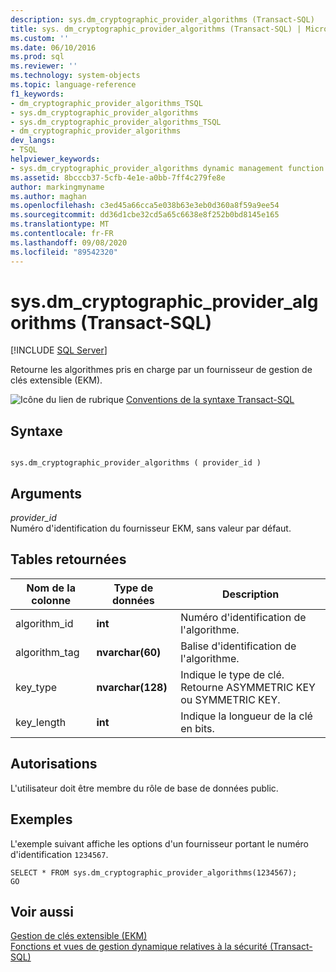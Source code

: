 ```yaml
---
description: sys.dm_cryptographic_provider_algorithms (Transact-SQL)
title: sys. dm_cryptographic_provider_algorithms (Transact-SQL) | Microsoft Docs
ms.custom: ''
ms.date: 06/10/2016
ms.prod: sql
ms.reviewer: ''
ms.technology: system-objects
ms.topic: language-reference
f1_keywords:
- dm_cryptographic_provider_algorithms_TSQL
- sys.dm_cryptographic_provider_algorithms
- sys.dm_cryptographic_provider_algorithms_TSQL
- dm_cryptographic_provider_algorithms
dev_langs:
- TSQL
helpviewer_keywords:
- sys.dm_cryptographic_provider_algorithms dynamic management function
ms.assetid: 8bcccb37-5cfb-4e1e-a0bb-7ff4c279fe8e
author: markingmyname
ms.author: maghan
ms.openlocfilehash: c3ed45a66cca5e038b63e3eb0d360a8f59a9ee54
ms.sourcegitcommit: dd36d1cbe32cd5a65c6638e8f252b0bd8145e165
ms.translationtype: MT
ms.contentlocale: fr-FR
ms.lasthandoff: 09/08/2020
ms.locfileid: "89542320"
---
```

# <a name="sysdm_cryptographic_provider_algorithms-transact-sql"></a>sys.dm_cryptographic_provider_algorithms (Transact-SQL)
[!INCLUDE [SQL Server](../../includes/applies-to-version/sqlserver.md)]

  Retourne les algorithmes pris en charge par un fournisseur de gestion de clés extensible (EKM).  
  
 ![Icône du lien de rubrique](../../database-engine/configure-windows/media/topic-link.gif "Icône du lien de rubrique") [Conventions de la syntaxe Transact-SQL](../../t-sql/language-elements/transact-sql-syntax-conventions-transact-sql.md)  
  
## <a name="syntax"></a>Syntaxe  
  
```  
  
sys.dm_cryptographic_provider_algorithms ( provider_id )  
```  
  
## <a name="arguments"></a>Arguments  
 *provider_id*  
 Numéro d'identification du fournisseur EKM, sans valeur par défaut.  
  
## <a name="tables-returned"></a>Tables retournées  
  
|Nom de la colonne|Type de données|Description|  
|-----------------|---------------|-----------------|  
|algorithm_id|**int**|Numéro d'identification de l'algorithme.|  
|algorithm_tag|**nvarchar(60)**|Balise d'identification de l'algorithme.|  
|key_type|**nvarchar(128)**|Indique le type de clé. Retourne ASYMMETRIC KEY ou SYMMETRIC KEY.|  
|key_length|**int**|Indique la longueur de la clé en bits.|  
  
## <a name="permissions"></a>Autorisations  
 L'utilisateur doit être membre du rôle de base de données public.  
  
## <a name="examples"></a>Exemples  
 L'exemple suivant affiche les options d'un fournisseur portant le numéro d'identification `1234567`.  
  
```  
SELECT * FROM sys.dm_cryptographic_provider_algorithms(1234567);  
GO  
```  
  
## <a name="see-also"></a>Voir aussi  
 [Gestion de clés extensible &#40;EKM&#41;](../../relational-databases/security/encryption/extensible-key-management-ekm.md)   
 [Fonctions et vues de gestion dynamique relatives à la sécurité &#40;Transact-SQL&#41;](../../relational-databases/system-dynamic-management-views/security-related-dynamic-management-views-and-functions-transact-sql.md)  
  
  
